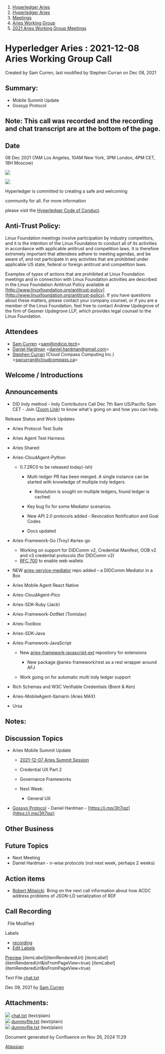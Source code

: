 1. [Hyperledger Aries](index.html)
2. [Hyperledger Aries](Hyperledger-Aries_18481154.html)
3. [Meetings](Meetings_18481222.html)
4. [Aries Working Group](Aries-Working-Group_18481228.html)
5. [2021 Aries Working Group Meetings](2021-Aries-Working-Group-Meetings_18514540.html)

# Hyperledger Aries : 2021-12-08 Aries Working Group Call

Created by Sam Curren, last modified by Stephen Curran on Dec 08, 2021

## Summary:

- Mobile Summit Update
- Gossyp Protocol

## Note: This call was recorded and the recording and chat transcript are at the bottom of the page.

## Date

08 Dec 2021 (7AM Los Angeles, 10AM New York, 3PM London, 4PM CET, 18H Moscow)

![](https://wiki.hyperledger.org/download/attachments/29034696/Antitrustnotice.png?version=1&modificationDate=1581695654000&api=v2)

![](https://wiki.hyperledger.org/download/attachments/2392771/welcome.png?version=2&modificationDate=1572450107000&api=v2)

Hyperledger is committed to creating a safe and welcoming

community for all. For more information

please visit the [Hyperledger Code of Conduct](https://lf-hyperledger.atlassian.net/wiki/display/HYP/Hyperledger+Code+of+Conduct).

## Anti-Trust Policy:

Linux Foundation meetings involve participation by industry competitors, and it is the intention of the Linux Foundation to conduct all of its activities in accordance with applicable antitrust and competition laws. It is therefore extremely important that attendees adhere to meeting agendas, and be aware of, and not participate in any activities that are prohibited under applicable US state, federal or foreign antitrust and competition laws.

Examples of types of actions that are prohibited at Linux Foundation meetings and in connection with Linux Foundation activities are described in the Linux Foundation Antitrust Policy available at [http://www.linuxfoundation.org/antitrust-policy](http://www.linuxfoundation.org/antitrust-policy). If you have questions about these matters, please contact your company counsel, or if you are a member of the Linux Foundation, feel free to contact Andrew Updegrove of the firm of Gesmer Updegrove LLP, which provides legal counsel to the Linux Foundation.

## Attendees

- [Sam Curren](https://lf-hyperledger.atlassian.net/wiki/people/557058:1ed5fd92-7e42-4cab-87b1-688e48bc02c2?ref=confluence) &lt;sam@indicio.tech&gt;
- [Daniel Hardman](https://lf-hyperledger.atlassian.net/wiki/people/557058:d8f2338c-759d-4e0c-bb47-14386507f414?ref=confluence) &lt;daniel.hardman@gmail.com&gt;
- [Stephen Curran](https://lf-hyperledger.atlassian.net/wiki/people/557058:d676f135-ecd6-465b-b7eb-f87976bf4569?ref=confluence) (Cloud Compass Computing Inc.) &lt;swcurran@cloudcompass.ca&gt;

## Welcome / Introductions

## Announcements

- DID Indy method - Indy Contributors Call Dec 7th 8am US/Pacific 5pm CET - Join ([Zoom Link](https://zoom.us/my/hyperledger.community?pwd=STZQd0xMZU9xRVVOVnpQM3JNQ2dqZz09)) to know what's going on and how you can help.

Release Status and Work Updates

- Aries Protocol Test Suite
- Aries Agent Test Harness
- Aries Shared:
- Aries-CloudAgent-Python
  
  - 0.7.2RC0 to be released today(-ish)
    
    - Multi-ledger PR has been merged. A single instance can be started with knowledge of multiple indy ledgers.
      
      - Resolution is sought on multiple ledgers, found ledger is cached.
    - Key bug fix for some Mediator scenarios.
    - New API 2.0 protocols added - Revocation Notification and Goal Codes
    - Docs updated
- Aries-Framework-Go (Troy) #aries-go
  
  - Working on support for DIDComm v2, Credential Manifest, OOB v2 and v3 credential protocols (for DIDComm v2)
  - [RFC 700](https://github.com/hyperledger/aries-rfcs/pull/700) to enable web wallets
- NEW [aries-service-mediator](https://github.com/hyperledger/aries-mediator-service) repo added – a DIDComm Mediator in a Box
- Aries Mobile Agent React Native
- Aries-CloudAgent-Pico
- Aries-SDK-Ruby (Jack)
- Aries-Framework-DotNet (Tomislav)
- Aries-Toolbox
- Aries-SDK-Java
- Aries-Framework-JavaScript
  
  - New [aries-framework-javascript-ext](https://github.com/hyperledger/aries-framework-javascript-ext) repository for extensions
    
    - New package @aries-framework/rest as a rest wrapper around AFJ
  - Work going on for automatic multi indy ledger support
- Rich Schemas and W3C Verifiable Credentials (Brent &amp; Ken)
- Aries-MobileAgent-Xamarin (Aries MAX)
- Ursa

## Notes:

## Discussion Topics

- Aries Mobile Summit Update
  
  - [2021-12-07 Aries Summit Session](2021-12-07-Aries-Summit-Session_18494869.html)
  - Credential UX Part 2
  - Governance Frameworks
  - Next Week:
    
    - General UX
- [Gossyp Protocol](https://github.com/dhh1128/didcomm.org/tree/gossyp/gossyp) - Daniel Hardman - [https://j.mp/3It7iqz](https://j.mp/3It7iqz)

## Other Business

## Future Topics

- Next Meeting
- Daniel Hardman - n-wise protocols (not next week, perhaps 2 weeks)

## Action items

- [Robert Mitwicki](https://lf-hyperledger.atlassian.net/wiki/people/712020:9176fc40-350e-4342-b616-01da76989d8d?ref=confluence)  Bring on the next call information about how ACDC address problems of JSON-LD serialization of RDF

## Call Recording

  File Modified

Labels

- [recording](/wiki/label/ARIES/recording)
- [Edit Labels](# "Edit Labels")

[Preview]() [$itemLabel]($itemRenderedUrl) [$itemLabel]($itemRenderedUrl&isFromPageView=true) [$itemLabel]($itemRenderedUrl&isFromPageView=true)

Text File [chat.txt](attachments/18494899/18515791.txt "Download")

Dec 09, 2021 by [Sam Curren](/wiki/people/557058:1ed5fd92-7e42-4cab-87b1-688e48bc02c2)

## Attachments:

![](images/icons/bullet_blue.gif) [chat.txt](attachments/18494899/18515791.txt) (text/plain)  
![](images/icons/bullet_blue.gif) [dummyfile.txt](attachments/18494899/18515792.txt) (text/plain)  
![](images/icons/bullet_blue.gif) [dummyfile.txt](attachments/18494899/18515793.txt) (text/plain)

Document generated by Confluence on Nov 26, 2024 11:29

[Atlassian](http://www.atlassian.com/)
